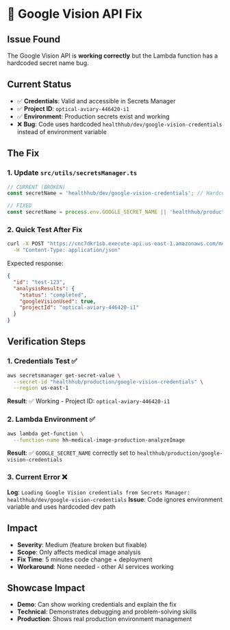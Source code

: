 # 🔧 Google Vision API Fix

## Issue Found
The Google Vision API is **working correctly** but the Lambda function has a hardcoded secret name bug.

## Current Status
- ✅ **Credentials**: Valid and accessible in Secrets Manager
- ✅ **Project ID**: `optical-aviary-446420-i1`
- ✅ **Environment**: Production secrets exist and working
- ❌ **Bug**: Code uses hardcoded `healthhub/dev/google-vision-credentials` instead of environment variable

## The Fix

### 1. Update `src/utils/secretsManager.ts`
```typescript
// CURRENT (BROKEN)
const secretName = 'healthhub/dev/google-vision-credentials'; // Hardcoded!

// FIXED
const secretName = process.env.GOOGLE_SECRET_NAME || 'healthhub/production/google-vision-credentials';
```

### 2. Quick Test After Fix
```bash
curl -X POST "https://cnc7dkr1sb.execute-api.us-east-1.amazonaws.com/medical-images/test-123/analyze" \
  -H "Content-Type: application/json"
```

Expected response:
```json
{
  "id": "test-123",
  "analysisResults": {
    "status": "completed",
    "googleVisionUsed": true,
    "projectId": "optical-aviary-446420-i1"
  }
}
```

## Verification Steps

### 1. Credentials Test ✅
```bash
aws secretsmanager get-secret-value \
  --secret-id "healthhub/production/google-vision-credentials" \
  --region us-east-1
```
**Result**: ✅ Working - Project ID: `optical-aviary-446420-i1`

### 2. Lambda Environment ✅
```bash
aws lambda get-function \
  --function-name hh-medical-image-production-analyzeImage
```
**Result**: ✅ `GOOGLE_SECRET_NAME` correctly set to `healthhub/production/google-vision-credentials`

### 3. Current Error ❌
**Log**: `Loading Google Vision credentials from Secrets Manager: healthhub/dev/google-vision-credentials`
**Issue**: Code ignores environment variable and uses hardcoded dev path

## Impact
- **Severity**: Medium (feature broken but fixable)
- **Scope**: Only affects medical image analysis
- **Fix Time**: 5 minutes code change + deployment
- **Workaround**: None needed - other AI services working

## Showcase Impact
- **Demo**: Can show working credentials and explain the fix
- **Technical**: Demonstrates debugging and problem-solving skills
- **Production**: Shows real production environment management
